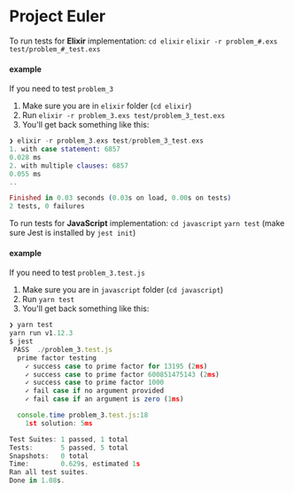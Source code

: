 # Project Euler


To run tests for **Elixir** implementation: 
`cd elixir` 
`elixir -r problem_#.exs test/problem_#_test.exs`

#### example
If you need to test `problem_3`
1. Make sure you are in `elixir` folder (`cd elixir`)
2. Run `elixir -r problem_3.exs test/problem_3_test.exs`
3. You'll get back something like this:
```elixir
❯ elixir -r problem_3.exs test/problem_3_test.exs
1. with case statement: 6857
0.028 ms
2. with multiple clauses: 6857
0.055 ms
..

Finished in 0.03 seconds (0.03s on load, 0.00s on tests)
2 tests, 0 failures
```


To run tests for **JavaScript** implementation: 
`cd javascript` 
`yarn test` (make sure Jest is installed by `jest init`)

#### example
If you need to test `problem_3.test.js`
1. Make sure you are in `javascript` folder (`cd javascript`)
2. Run `yarn test`
3. You'll get back something like this:
```javascript
❯ yarn test
yarn run v1.12.3
$ jest
 PASS  ./problem_3.test.js
  prime factor testing
    ✓ success case to prime factor for 13195 (2ms)
    ✓ success case to prime factor 600851475143 (2ms)
    ✓ success case to prime factor 1000
    ✓ fail case if no argument provided
    ✓ fail case if an argument is zero (1ms)

  console.time problem_3.test.js:18
    1st solution: 5ms

Test Suites: 1 passed, 1 total
Tests:       5 passed, 5 total
Snapshots:   0 total
Time:        0.629s, estimated 1s
Ran all test suites.
Done in 1.08s.
```

